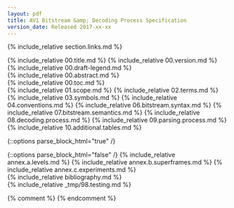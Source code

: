 ```yaml
---
layout: pdf
title: AV1 Bitstream &amp; Decoding Process Specification
version_date: Released 2017-xx-xx
---
```


{% include_relative section.links.md %}
<div id="cover" markdown="1">
{% include_relative 00.title.md %}
{% include_relative 00.version.md %}
</div>
<div id="draft-legend" class="alert alert-danger" markdown="1">
{% include_relative 00.draft-legend.md %}
</div>
<div id="abstract" markdown="1">
{% include_relative 00.abstract.md %}
</div>
<div id="toc" markdown="1">
{% include_relative 00.toc.md %}
</div>
{% include_relative 01.scope.md %}
{% include_relative 02.terms.md %}
{% include_relative 03.symbols.md %}
{% include_relative 04.conventions.md %}
{% include_relative 06.bitstream.syntax.md %}
{% include_relative 07.bitstream.semantics.md %}
{% include_relative 08.decoding.process.md %}
{% include_relative 09.parsing.process.md %}
{% include_relative 10.additional.tables.md %}

{::options parse_block_html="true" /}
<div class="annex">
{::options parse_block_html="false" /}
{% include_relative annex.a.levels.md %}
{% include_relative annex.b.superframes.md %}
{% include_relative annex.c.experiments.md %}
</div>

<div id="biblio" markdown="1">
{% include_relative bibliography.md %}
</div>
{% include_relative _tmp/98.testing.md %}

{% comment %}
{% endcomment %}
